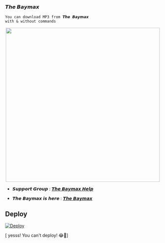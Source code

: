 ### 𝙏𝙝𝙚 𝘽𝙖𝙮𝙢𝙖𝙭
```
You can download MP3 from 𝙏𝙝𝙚 𝘽𝙖𝙮𝙢𝙖𝙭
with & without commands
```
<p align="center">
  <img src="https://telegra.ph/file/f82649a7e3c951a81006a.png" width='500"'>
</p>

- 𝙎𝙪𝙥𝙥𝙤𝙧𝙩 𝙂𝙧𝙤𝙪𝙥 :  [𝙏𝙝𝙚 𝘽𝙖𝙮𝙢𝙖𝙭 𝙃𝙚𝙡𝙥](https://t.me/baymax_help)

- 𝙏𝙝𝙚 𝘽𝙖𝙮𝙢𝙖𝙭 𝙞𝙨 𝙝𝙚𝙧𝙚 :  [𝙏𝙝𝙚 𝘽𝙖𝙮𝙢𝙖𝙭](http://t.me/thebaymax_from_bot)

## Deploy 

[![Deploy](https://www.herokucdn.com/deploy/button.svg)](https://heroku.com/deploy?template=https:///main)


 [ yesss! You can't deploy! 😂🔧]




